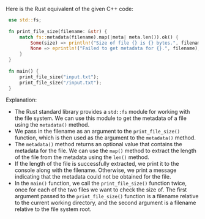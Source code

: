  Here is the Rust equivalent of the given C++ code:
```rust
 use std::fs;
 
 fn print_file_size(filename: &str) {
     match fs::metadata(filename).map(|meta| meta.len()).ok() {
         Some(size) => println!("Size of file {} is {} bytes.", filename, size),
         None => eprintln!("Failed to get metadata for {}.", filename),
     }
 }
 
 fn main() {
     print_file_size("input.txt");
     print_file_size("/input.txt");
 }
```
Explanation:

* The Rust standard library provides a `std::fs` module for working with the file system. We can use this module to get the metadata of a file using the `metadata()` method.
* We pass in the filename as an argument to the `print_file_size()` function, which is then used as the argument to the `metadata()` method.
* The `metadata()` method returns an optional value that contains the metadata for the file. We can use the `map()` method to extract the length of the file from the metadata using the `len()` method.
* If the length of the file is successfully extracted, we print it to the console along with the filename. Otherwise, we print a message indicating that the metadata could not be obtained for the file.
* In the `main()` function, we call the `print_file_size()` function twice, once for each of the two files we want to check the size of. The first argument passed to the `print_file_size()` function is a filename relative to the current working directory, and the second argument is a filename relative to the file system root.
